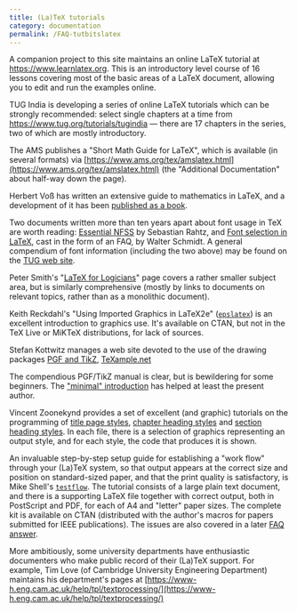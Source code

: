 ```yaml
---
title: (La)TeX tutorials
category: documentation
permalink: /FAQ-tutbitslatex
---
```


A companion project to this site maintains an online LaTeX tutorial at
<https://www.learnlatex.org>. This is an introductory level course of
16 lessons covering most of the basic areas of a LaTeX document,
allowing you to edit and run the examples online.

TUG India is developing a series of online LaTeX tutorials
which can be strongly recommended: select single chapters at a time
from <https://www.tug.org/tutorials/tugindia>&nbsp;&mdash; there
are 17&nbsp;chapters in the series, two of which are mostly introductory.


The AMS publishes a "Short Math Guide for LaTeX", which is
available (in several formats) via
[https://www.ams.org/tex/amslatex.html](https://www.ams.org/tex/amslatex.html)
(the "Additional Documentation" about half-way down the page).

Herbert Voß has written an extensive guide to mathematics in
LaTeX, and a development of it has been 
[published as a book](FAQ-latex-books).

Two documents written more than ten years apart about font usage in
TeX are worth reading: 
[Essential NFSS](https://www.tug.org/TUGboat/Articles/tb14-2/tb39rahtz-nfss.pdf)
by Sebastian Rahtz, and 
[Font selection in LaTeX](https://tug.org/pracjourn/2006-1/schmidt/schmidt.pdf),
cast in the form of an FAQ, by Walter Schmidt.  A general
compendium of font information (including the two above) may be found
on the [TUG web site](https://www.tug.org/fonts/).

Peter Smith's
  "[LaTeX for Logicians](https://www.logicmatters.net/latex-for-logicians/)"
page covers a rather smaller subject area, but is similarly comprehensive
(mostly by links to documents on relevant topics, rather than as a
monolithic document).

Keith Reckdahl's "Using Imported Graphics in LaTeX2e"
([`epslatex`](https://ctan.org/pkg/epslatex)) is an
excellent introduction to graphics use.  It's available on
CTAN, but not in the TeX&nbsp;Live or MiKTeX distributions, for
lack of sources.

Stefan Kottwitz manages a web site devoted to the use of the drawing
packages [PGF and TikZ](FAQ-drawing), [TeXample.net](https://www.texample.net/)

The compendious PGF/TikZ manual is clear, but is
bewildering for some beginners.  The 
["minimal" introduction](https://cremeronline.com/LaTeX/minimaltikz.pdf)
has helped at least the present author.

Vincent Zoonekynd provides a set of excellent (and graphic) tutorials
on the programming of 
[title page styles](https://zoonek.free.fr/LaTeX/LaTeX_samples_title/0.html),
[chapter heading styles](https://zoonek.free.fr/LaTeX/LaTeX_samples_chapter/0.html)
and
[section heading styles](https://zoonek.free.fr/LaTeX/LaTeX_samples_section/0.html).
In each file, there is a selection of graphics representing an output
style, and for each style, the code that produces it is shown.

An invaluable step-by-step setup guide for establishing a "work flow"
through your (La)TeX system, so that output appears at the
correct size and position on standard-sized paper, and that the print
quality is satisfactory, is Mike Shell's [`testflow`](https://ctan.org/pkg/testflow).  The
tutorial consists of a large plain text document, and there is a
supporting LaTeX file together with correct output, both in PostScript and
PDF, for each of A4 and "letter" paper sizes.  The
complete kit is available on CTAN (distributed with the
author's macros for papers submitted for IEEE publications).
The issues are also covered in a later [FAQ answer](FAQ-dvips-pdf).


More ambitiously, some university departments have enthusiastic
documenters who make public record of their (La)TeX support.  For
example, Tim Love (of Cambridge University Engineering Department)
maintains his department's pages at
[https://www-h.eng.cam.ac.uk/help/tpl/textprocessing/](https://www-h.eng.cam.ac.uk/help/tpl/textprocessing/)

